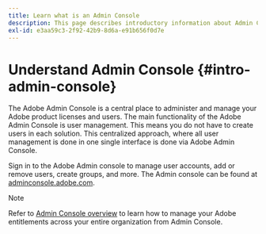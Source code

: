 ```yaml
---
title: Learn what is an Admin Console
description: This page describes introductory information about Admin Console.
exl-id: e3aa59c3-2f92-42b9-8d6a-e91b656f0d7e
---
```

# Understand Admin Console {#intro-admin-console}

The Adobe Admin Console is a central place to administer and manage your Adobe product licenses and users. The main functionality of the Adobe Admin Console is user management. This means you do not have to create users in each solution. This centralized approach, where all user management is done in one single interface is done via Adobe Admin Console.

Sign in to the Adobe Admin console to manage user accounts, add or remove users, create groups, and more. The Admin console can be found at [adminconsole.adobe.com](https://adminconsole.adobe.com).

>[!NOTE]
>Refer to [Admin Console overview](https://helpx.adobe.com/enterprise/using/admin-console.html) to learn how to manage your Adobe entitlements across your entire organization from Admin Console.
